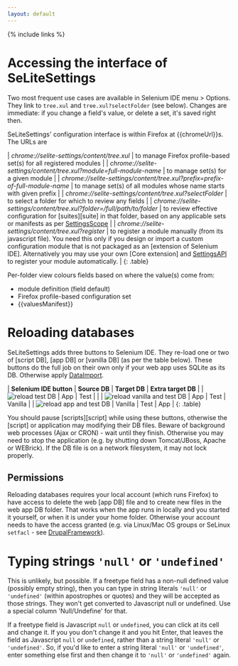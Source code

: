 ```yaml
---
layout: default
---
```

{% include links %}

# Accessing the interface of SeLiteSettings #
Two most frequent use cases are available in Selenium IDE menu > Options. They link to `tree.xul` and `tree.xul?selectFolder` (see below). Changes are immediate: if you change a field's value, or delete a set, it's saved right then.

SeLiteSettings' configuration interface is within Firefox at {{chromeUrl}}s. The URLs are

| _chrome://selite-settings/content/tree.xul_                                   | to manage Firefox profile-based set(s) for all registered modules |
| _chrome://selite-settings/content/tree.xul?module=full-module-name_           | to manage set(s) for a given module |
| _chrome://selite-settings/content/tree.xul?prefix=prefix-of-full-module-name_ | to manage set(s) of all modules whose name starts with given prefix |
| _chrome://selite-settings/content/tree.xul?selectFolder_                      | to select a folder for which to review any fields |
| _chrome://selite-settings/content/tree.xul?folder=/full/path/to/folder_       | to review effective configuration for [suites][suite] in that folder, based on any applicable sets or manifests as per [SettingsScope](SettingsScope) |
| _chrome://selite-settings/content/tree.xul?register_ | to register a module manually (from its javascript file). You need this only if you design or import a custom configuration module that is not packaged as an [extension of Selenium IDE]. Alternatively you may use your own [Core extension] and [SettingsAPI](SettingsAPI) to register your module automatically. |
{: .table}

Per-folder view colours fields based on where the value(s) come from:

 * module definition (field default)
 * Firefox profile-based configuration set
 * {{valuesManifest}}

# Reloading databases
SeLiteSettings adds three buttons to Selenium IDE. They re-load one or two of [script DB], [app DB] or [vanilla DB] (as per the table below). These buttons do the full job on their own only if your web app uses SQLite as its DB. Otherwise apply [DataImport](DataImport).

| **Selenium IDE button** | **Source DB** | **Target DB** | **Extra target DB** |
| ![reload test DB](https://raw.githubusercontent.com/selite/selite/master/settings/src/chrome/skin/classic/reload_test.png) | App | Test | |
| ![reload vanilla and test DB](https://raw.githubusercontent.com/selite/selite/master/settings/src/chrome/skin/classic/reload_vanilla_and_test.png) | App | Test | Vanilla |
| ![reload app and test DB](https://raw.githubusercontent.com/selite/selite/master/settings/src/chrome/skin/classic/reload_app_and_test.png) | Vanilla | Test | App |
{: .table}

You should pause [scripts][script] while using these buttons, otherwise the [script] or application may modifying their DB files. Beware of background web processes (Ajax or CRON) - wait until they finish. Otherwise you may need to stop the application (e.g. by shutting down Tomcat/JBoss, Apache or WEBrick). If the DB file is on a network filesystem, it may not lock properly.

## Permissions
Reloading databases requires your local account (which runs Firefox) to have access to delete the web [app DB] file and to create new files in the web app DB folder. That works when the app runs in  locally and you started it yourself, or when it is under your home folder. Otherwise your account needs to have the access granted (e.g. via Linux/Mac OS groups or SeLinux `setfacl` - see [DrupalFramework](DrupalFramework)).

# Typing strings `'null'` or `'undefined'`
This is unlikely, but possible. If a freetype field has a non-null defined value (possibly empty string), then you can type in string literals `'null'` or `'undefined'` (within apostrophes or quotes) and they will be accepted as those strings. They won't get converted to Javascript null or undefined. Use a special column 'Null/Undefine' for that.

If a freetype field is Javascript `null` or `undefined`, you can click at its cell and change it. If you you don't change it and you hit Enter, that leaves the field as Javascript `null` or `undefined`, rather than a string literal `'null'` or `'undefined'`. So, if  you'd like to enter a string literal `'null'` or `'undefined'`, enter something else first and then change it to `'null'` or `'undefined'` again.